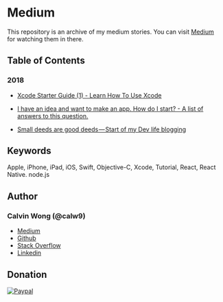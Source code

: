 # Medium

This repository is an archive of my medium stories. You can visit [Medium](https://medium.com/@calw9) for watching them in there.
	
## Table of Contents

### 2018

- [Xcode Starter Guide (1) - Learn How To Use Xcode](https://medium.com/@calw9/xcode-starter-guide-1-learn-how-to-use-xcode-7b852a4619ba)

- [I have an idea and want to make an app. How do I start? - A list of answers to this question.](https://medium.com/@calw9/i-have-an-idea-and-want-to-make-an-app-how-do-i-start-a-list-of-answers-to-this-question-f82b63fb1f87)

- [Small deeds are good deeds — Start of my Dev life blogging](https://medium.com/@calw9/small-deeds-are-good-deeds-start-of-my-dev-life-blogging-ffba1f1b0b30)

## Keywords

Apple, iPhone, iPad, iOS, Swift, Objective-C, Xcode, Tutorial, React, React Native. node.js

## Author

### Calvin Wong (@calw9)

* [Medium](https://medium.com/@calw9)
* [Github](https://github.com/calw9)
* [Stack Overflow](https://stackoverflow.com/users/9749232)
* [Linkedin](https://www.linkedin.com/in/calw9)


## Donation
	
[![Paypal](https://github.com/calw9/medium/blob/master/assets/paypal.png)](https://www.paypal.me/calw9)

